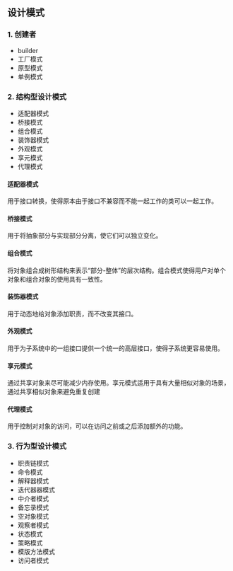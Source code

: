 ## 设计模式

### 1. 创建者
- builder
- 工厂模式
- 原型模式
- 单例模式

### 2. 结构型设计模式
- 适配器模式
- 桥接模式
- 组合模式
- 装饰器模式
- 外观模式
- 享元模式
- 代理模式

#### 适配器模式
用于接口转换，使得原本由于接口不兼容而不能一起工作的类可以一起工作。

#### 桥接模式
用于将抽象部分与实现部分分离，使它们可以独立变化。

#### 组合模式
将对象组合成树形结构来表示“部分-整体”的层次结构。组合模式使得用户对单个对象和组合对象的使用具有一致性。
#### 装饰器模式
用于动态地给对象添加职责，而不改变其接口。

#### 外观模式
用于为子系统中的一组接口提供一个统一的高层接口，使得子系统更容易使用。

#### 享元模式
通过共享对象来尽可能减少内存使用。享元模式适用于具有大量相似对象的场景，通过共享相似对象来避免重复创建

#### 代理模式
用于控制对对象的访问，可以在访问之前或之后添加额外的功能。



### 3. 行为型设计模式
- 职责链模式
- 命令模式
- 解释器模式
- 迭代器器模式
- 中介者模式
- 备忘录模式
- 空对象模式
- 观察者模式
- 状态模式
- 策略模式
- 模版方法模式
- 访问者模式
